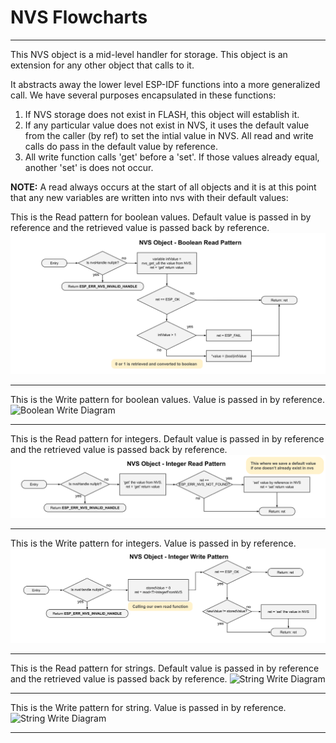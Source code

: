 # NVS Flowcharts
___
This NVS object is a mid-level handler for storage.  This object is an extension for any other object that calls to it.

It abstracts away the lower level ESP-IDF functions into a more generalized call.  We have several purposes encapsulated in these functions:

1) If NVS storage does not exist in FLASH, this object will establish it.
2) If any particular value does not exist in NVS, it uses the default value from the caller (by ref) to set the intial value in NVS.  All read and write calls do pass in the default value by reference.
3) All write function calls 'get' before a 'set'.  If those values already equal, another 'set' is does not occur.

**NOTE:** A read always occurs at the start of all objects and it is at this point that any new variables are written into nvs with their default values:

This is the Read pattern for boolean values.  Default value is passed in by reference and the retrieved value is passed back by reference.
![Boolean Read Diagram](./drawings/sntp_flowcharts_boolean_read_pattern.svg)
___  
This is the Write pattern for boolean values.  Value is passed in by reference.
![Boolean Write Diagram](./drawings/sntp_flowcharts_boolean_write_pattern.svg)
___  
This is the Read pattern for integers.  Default value is passed in by reference and the retrieved value is passed back by reference.
![Integer Write Diagram](./drawings/sntp_flowcharts_integer_read_pattern.svg)
___  
This is the Write pattern for integers.  Value is passed in by reference.
![Integer Write Diagram](./drawings/sntp_flowcharts_integer_write_pattern.svg)
___  
This is the Read pattern for strings.  Default value is passed in by reference and the retrieved value is passed back by reference.
![String Write Diagram](./drawings/sntp_flowcharts_string_read_pattern.svg)
___  
This is the Write pattern for string.  Value is passed in by reference.
![String Write Diagram](./drawings/sntp_flowcharts_string_write_pattern.svg)
___ 